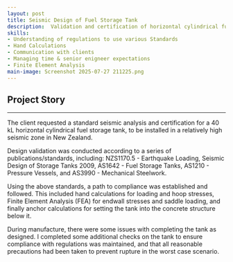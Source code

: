 ```yaml
---
layout: post
title: Seismic Design of Fuel Storage Tank
description:  Validation and certification of horizontal cylindrical fuel storage tank for seismic loading. Involved regulatory compliance, hand calculations, Finite Element Analysis, anchor consideration & validation, and communication with the client.
skills: 
- Understanding of regulations to use various Standards
- Hand Calculations
- Communication with clients
- Managing time & senior enigneer expectations
- Finite Element Analysis
main-image: Screenshot 2025-07-27 211225.png 
---
```


## Project Story
---
The client requested a standard seismic analysis and certification for a 40 kL horizontal cylindrical fuel storage tank, to be installed in a relatively high seismic zone in New Zealand. 

Design validation was conducted according to a series of publications/standards, including: NZS1170.5 - Earthquake Loading, Seismic Design of Storage Tanks 2009, AS1642 - Fuel Storage Tanks, AS1210 - Pressure Vessels, and AS3990 - Mechanical Steelwork.

Using the above standards, a path to compliance was established and followed. This included hand calculations for loading and hoop stresses, Finite Element Analysis (FEA) for endwall stresses and saddle loading, and finally anchor calculations for setting the tank into the concrete structure below it.

During manufacture, there were some issues with completing the tank as designed. I completed some additional checks on the tank to ensure compliance with regulations was maintained, and that all reasonable precautions had been taken to prevent rupture in the worst case scenario.